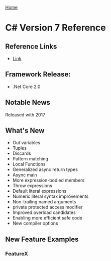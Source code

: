 [Home](../)

# C# Version 7 Reference

## Reference Links

- [Link]()

## Framework Release:

- .Net Core 2.0

## Notable News

Released with 2017

## What's New

- Out variables
- Tuples
- Discards
- Pattern matching
- Local Functions
- Generalized async return types
- Async main
- More expression-bodied members
- Throw expressions
- Default literal expressions
- Numeric literal syntax improvements
- Non-trailing named arguments
- private protected access modifier
- Improved overload candidates
- Enabling more efficient safe code
- New compiler options

## New Feature Examples

### FeatureX
